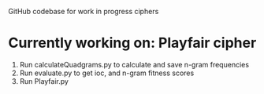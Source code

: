 GitHub codebase for work in progress ciphers 

# Currently working on: Playfair cipher 

1. Run calculateQuadgrams.py to calculate and save n-gram frequencies
2. Run evaluate.py to get ioc, and n-gram fitness scores
3. Run Playfair.py 
